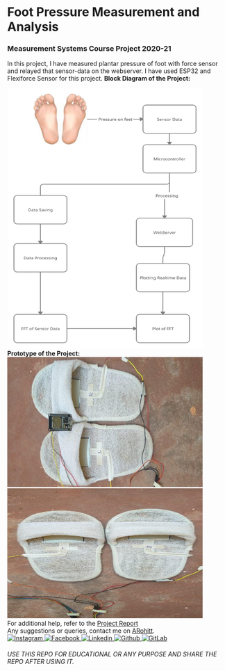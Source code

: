 # Foot Pressure Measurement and Analysis
### Measurement Systems Course Project 2020-21

In this project, I have measured plantar pressure of foot with force sensor and relayed that sensor-data on the webserver. I have used ESP32 and Flexiforce Sensor for this project.
**Block Diagram of the Project:**<br>

<img src = "bd.png" width = "450" height="599"><br>
**Prototype of the Project:**<br>
<img src = "pt.png" width = "450" height="299">
<img src = "pt2.png" width = "450" height="299"><br>
For additional help, refer to the [Project Report](https://gitlab.com/ARohitt/foot_pressure_measurement/-/blob/master/Project%20Report.pdf)
<br>
Any suggestions or queries, contact me on [ARohitt](mailto:rohit.asegaonkar18@vit.edu).<br>
<a href="https://www.instagram.com/rohitasegaonkar/?hl=de">
     <img alt="Instagram" src="https://assets.stickpng.com/images/580b57fcd9996e24bc43c521.png"
         width="30" height="29">
</a>
<a href="https://www.facebook.com/hatch.damp">
     <img alt="Facebook" src="https://pngimg.com/uploads/facebook_logos/facebook_logos_PNG19753.png"
         width="34" height="33">
</a>
<a href="https://www.linkedin.com/in/rohit-asegaonkar-b8657216a/">
     <img alt="Linkedin" src="https://content.linkedin.com/content/dam/me/business/en-us/amp/brand-site/v2/bg/LI-Bug.svg.original.svg"
         width="30" height="29">
</a>
<a href="https://github.com/RohitAsegaonkar">
     <img alt="Github" src="https://github.githubassets.com/images/modules/logos_page/Octocat.png"
         width="30" height="29">
</a>
<a href="https://gitlab.com/ARohitt">
     <img alt="GitLab" src="https://theme.zdassets.com/theme_assets/410268/7f943f2114dd9c5131d6ab56ab8a43f4e062e185.png"
         width="30" height="29">
</a>


###### USE THIS REPO FOR EDUCATIONAL OR ANY PURPOSE AND SHARE THE REPO AFTER USING IT.